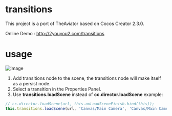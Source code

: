 # transitions

This project is a port of TheAviator based on Cocos Creator 2.3.0.

Online Demo : http://2youyou2.com/transitions

# usage

![image](https://user-images.githubusercontent.com/1862402/74312784-49240600-4dad-11ea-9fd4-a6d560d1ed43.png)

1. Add transitions node to the scene, the transitions node will make itself as a persist node.
2. Select a transition in the Properties Panel.
3. Use **transitions.loadScene** instead of **cc.director.loadScene**
example: 
```js
// cc.director.loadScene(url, this.onLoadSceneFinish.bind(this));
this.transitions.loadScene(url, 'Canvas/Main Camera', 'Canvas/Main Camera', this.onLoadSceneFinish.bind(this));
```
